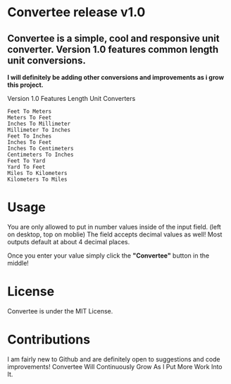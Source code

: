 # Convertee release v1.0

## Convertee is a simple, cool and responsive unit converter. Version 1.0 features common length unit conversions.

**I will definitely be adding other conversions and improvements as i grow this project.**

Version 1.0 Features Length Unit Converters

```
Feet To Meters
Meters To Feet
Inches To Millimeter
Millimeter To Inches
Feet To Inches
Inches To Feet
Inches To Centimeters
Centimeters To Inches
Feet To Yard
Yard To Feet
Miles To Kilometers 
Kilometers To Miles
```

# Usage

You are only allowed to put in number values inside of the input field. (left on desktop, top on moblie)
The field accepts decimal values as well!
Most outputs default at about 4 decimal places.


Once you enter your value simply click the **"Convertee"** button in the middle!

# License

Convertee is under the MIT License.

# Contributions

I am fairly new to Github and are definitely open to suggestions and code improvements!
Convertee Will Continuously Grow As I Put More Work Into It.

 
